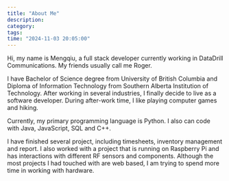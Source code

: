 ```yaml
---
title: "About Me"
description: 
category: 
tags: 
time: "2024-11-03 20:05:00"
---
```


Hi, my name is Mengqiu, a full stack developer currently working in DataDrill Communications. My friends usually call me Roger.

I have Bachelor of Science degree from University of British Columbia and Diploma of Information Technology from Southern Alberta Institution of Technology. After working in several industries, I finally decide to live as a software developer. During after-work time, I like playing computer games and hiking.

Currently, my primary programming language is Python. I also can code with Java, JavaScript, SQL and C++.

I have finished several project, including timesheets, inventory management and report. I also worked with a project that is running on Raspberry Pi and has interactions with different RF sensors and components. Although the most projects I had touched with are web based, I am trying to spend more time in working with hardware.
